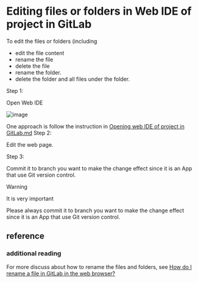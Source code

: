 # Editing files or folders in Web IDE of project in GitLab
To edit the files or folders (including 

+ edit the file content
+ rename the file
+ delete the file
+ rename the folder.
+ delete the folder and all files under the folder.

Step 1:

Open Web IDE

![image](https://github.com/user-attachments/assets/fdbe7c87-88a6-4e42-919d-4ada4073ed5c)

One approach is follow the instruction in [Opening web IDE of project in GitLab.md](https://github.com/40843245/GitLab-tutorial/blob/main/operation/Opening%20web%20IDE%20of%20project%20in%20GitLab.md)
Step 2:

Edit the web page.

Step 3:

Commit it to branch you want to make the change effect since it is an App that use Git version control.

> [!WARNING]
> It is very important
>
> Please always commit it to branch you want to make the change effect since it is an App that use Git version control.

## reference
### additional reading
For more discuss about how to rename the files and folders, see [How do I rename a file in GitLab in the web browser?](https://stackoverflow.com/questions/60570379/how-do-i-rename-a-file-in-gitlab-in-the-web-browser)
